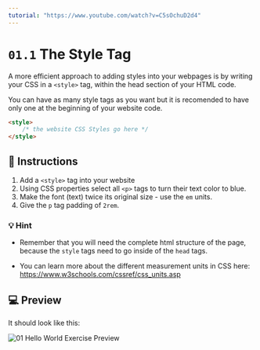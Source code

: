 ```yaml
---
tutorial: "https://www.youtube.com/watch?v=C5sOchuD2d4"
---
```


# `01.1` The Style Tag

A more efficient approach to adding styles into your webpages is by writing your CSS in a `<style>` tag, within the head section of your HTML code.

You can have as many style tags as you want but it is recomended to have only one at the beginning of your website code.

```HTML
<style>
    /* the website CSS Styles go here */
</style>
```

## 📝 Instructions

1. Add a `<style>` tag into your website
2. Using CSS properties select all `<p>` tags to turn their text color to blue.
3. Make the font (text) twice its original size - use the `em` units. 
4. Give the `p` tag padding of `2rem`.

### 💡 Hint

- Remember that you will need the complete html structure of the page, because the `style` tags need to go inside of the `head` tags.

- You can learn more about the different measurement units in CSS here:
https://www.w3schools.com/cssref/css_units.asp


## 💻 Preview

It should look like this:

![01 Hello World Exercise Preview](https://github.com/4GeeksAcademy/css-tutorial-exercises-course/blob/master/.learn/assets/01.1-1.png?raw=true)
